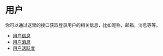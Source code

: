 # 用户

你可以通过这里的接口获取登录用户的相关信息，比如昵称，邮箱，消息等等。

* [用户信息](info.md)
* [用户消息](notice.md)
* [用户活跃度](active.md)
